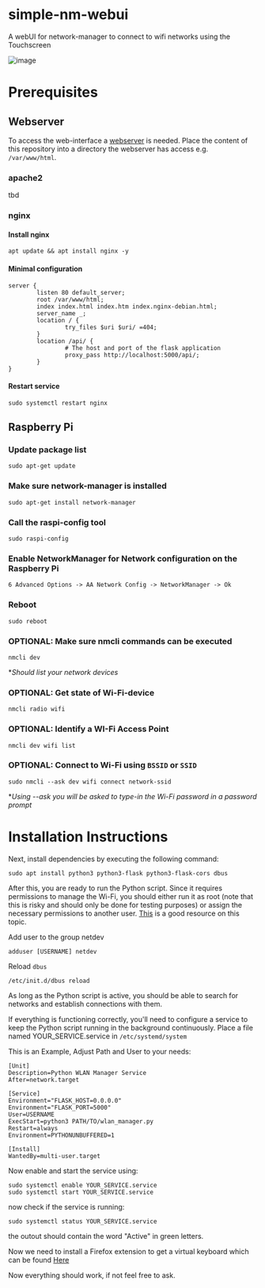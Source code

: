 # simple-nm-webui
A webUI for network-manager to connect to wifi networks using the Touchscreen

![image](https://github.com/degnedict/simple-nm-webui/assets/138185406/1755136a-d4ec-43eb-951e-5a7ea46b7326)

# Prerequisites

## Webserver
To access the web-interface a [webserver](https://developer.mozilla.org/en-US/docs/Learn/Common_questions/Web_mechanics/What_is_a_web_server) is needed.
Place the content of this repository into a directory the webserver has access e.g. `/var/www/html`.

### apache2
tbd

### nginx
#### Install nginx
```
apt update && apt install nginx -y
```

#### Minimal configuration
```
server {
        listen 80 default_server;
        root /var/www/html;
        index index.html index.htm index.nginx-debian.html;
        server_name _;
        location / {
                try_files $uri $uri/ =404;
        }
        location /api/ {
                # The host and port of the flask application
                proxy_pass http://localhost:5000/api/;
        }
}
```

#### Restart service
```
sudo systemctl restart nginx
```

## Raspberry Pi
### Update package list
```
sudo apt-get update
```
### Make sure network-manager is installed
```
sudo apt-get install network-manager
```
### Call the raspi-config tool
```
sudo raspi-config
```
### Enable NetworkManager for Network configuration on the Raspberry Pi
```
6 Advanced Options -> AA Network Config -> NetworkManager -> Ok 
```
### Reboot
```
sudo reboot
```

### OPTIONAL: Make sure nmcli commands can be executed
```
nmcli dev
```
**Should list your network devices*

### OPTIONAL: Get state of Wi-Fi-device
```
nmcli radio wifi
```

### OPTIONAL: Identify a WI-Fi Access Point
```
nmcli dev wifi list
```

### OPTIONAL: Connect to Wi-Fi using `BSSID` or `SSID`
```
sudo nmcli --ask dev wifi connect network-ssid
```
**Using --ask you will be asked to type-in the Wi-Fi password in a password prompt*


# Installation Instructions

Next, install dependencies by executing the following command:
```
sudo apt install python3 python3-flask python3-flask-cors dbus
```
After this, you are ready to run the Python script. Since it requires permissions to manage the Wi-Fi, you should either run it as root (note that this is risky and should only be done for testing purposes) or assign the necessary permissions to another user. [This](https://superuser.com/questions/1148322/how-to-allow-non-su-user-to-configure-network) is a good resource on this topic.

Add user to the group netdev
```
adduser [USERNAME] netdev
```

Reload `dbus`
```
/etc/init.d/dbus reload
```

As long as the Python script is active, you should be able to search for networks and establish connections with them.

If everything is functioning correctly, you'll need to configure a service to keep the Python script running in the background continuously.
Place a file named YOUR_SERVICE.service in `/etc/systemd/system`

This is an Example, Adjust Path and User to your needs:
```
[Unit]
Description=Python WLAN Manager Service
After=network.target

[Service]
Environment="FLASK_HOST=0.0.0.0"
Environment="FLASK_PORT=5000"
User=USERNAME
ExecStart=python3 PATH/TO/wlan_manager.py
Restart=always
Environment=PYTHONUNBUFFERED=1

[Install]
WantedBy=multi-user.target
```
Now enable and start the service using:
```
sudo systemctl enable YOUR_SERVICE.service
sudo systemctl start YOUR_SERVICE.service
```
now check if the service is running:
```
sudo systemctl status YOUR_SERVICE.service
```
the outout should contain the word "Active" in green letters.

Now we need to install a Firefox extension to get a virtual keyboard which can be found [Here](https://addons.mozilla.org/en-US/firefox/addon/fx-osk/)

Now everything should work, if not feel free to ask.
